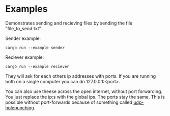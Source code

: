 # Examples

Demonstrates sending and recieving files by sending the file "file_to_send.txt"

Sender example:

`cargo run --example sender`

Reciever example:

`cargo run --example reciever`

They will ask for each others ip addresses with ports.
If you are running both on a single computer you can do 127.0.0.1:\<port\>.

You can also use theese across the open internet, without port forwarding. You just replace the ip:s with the global ips. The ports stay the same. This is possible without port-forwards because of something called [udp-holepunching](https://en.wikipedia.org/wiki/UDP_hole_punching).
